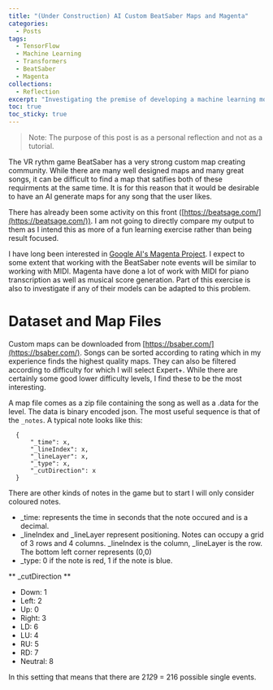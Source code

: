 ```yaml
---
title: "(Under Construction) AI Custom BeatSaber Maps and Magenta"
categories:
  - Posts
tags:
  - TensorFlow
  - Machine Learning
  - Transformers
  - BeatSaber
  - Magenta
collections:
  - Reflection
excerpt: "Investigating the premise of developing a machine learning model for BeatSaber map generation."
toc: true
toc_sticky: true
---
```

> Note: The purpose of this post is as a personal reflection and not as a tutorial.

The VR rythm game BeatSaber has a very strong custom map creating community. While there are many well designed maps and many great songs, it can be difficult to find a map that satifies both of these requirments at the same time. It is for this reason that it would be desirable to have an AI generate maps for any song that the user likes.

There has already been some activity on this front ([https://beatsage.com/](https://beatsage.com/)). I am not going to directly compare my output to them as I intend this as more of a fun learning exercise rather than being result focused.

I have long been interested in [Google AI's Magenta Project](https://magenta.tensorflow.org/). I expect to some extent that working with the BeatSaber note events will be similar to working with MIDI. Magenta have done a lot of work with MIDI for piano transcription as well as musical score generation. Part of this exercise is also to investigate if any of their models can be adapted to this problem.

# Dataset and Map Files

Custom maps can be downloaded from [https://bsaber.com/](https://bsaber.com/). Songs can be sorted according to rating which in my experience finds the highest quality maps. They can also be filtered according to difficulty for which I will select Expert+. While there are certainly some good lower difficulty levels, I find these to be the most interesting.

A map file comes as a zip file containing the song as well as a .data for the level. The data is binary encoded json. The most useful sequence is that of the `_notes`. A typical note looks like this:

```
  {
      "_time": x,
      "_lineIndex": x,
      "_lineLayer": x,
      "_type": x,
      "_cutDirection": x
  }
```
There are other kinds of notes in the game but to start I will only consider coloured notes.

* _time: represents the time in seconds that the note occured and is a decimal.
* _lineIndex and _lineLayer represent positioning. Notes can occupy a grid of 3 rows and 4 columns. _lineIndex is the column, _lineLayer is the row. The bottom left corner represents (0,0)
* _type: 0 if the note is red, 1 if the note is blue.

** _cutDirection **
* Down: 1
* Left: 2
* Up: 0
* Right: 3
* LD: 6
* LU: 4
* RU: 5
* RD: 7
* Neutral: 8

In this setting that means that there are 2*12*9 = 216 possible single events.
